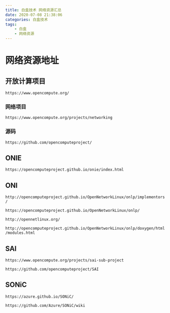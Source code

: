 ```yaml
---
title: 白盒技术 网络资源汇总
date: 2020-07-08 21:38:06
categories: 白盒技术
tags:
	- 白盒
	- 网络资源
---
```


# 网络资源地址

## 开放计算项目

 `https://www.opencompute.org/`



### 网络项目

`https://www.opencompute.org/projects/networking`



### 源码

`https://github.com/opencomputeproject/`



## ONIE

`https://opencomputeproject.github.io/onie/index.html`



## ONI

`http://opencomputeproject.github.io/OpenNetworkLinux/onlp/implementors/`

`https://opencomputeproject.github.io/OpenNetworkLinux/onlp/`

`http://opennetlinux.org/`

`http://opencomputeproject.github.io/OpenNetworkLinux/onlp/doxygen/html/modules.html`



## SAI

`https://www.opencompute.org/projects/sai-sub-project`

`https://github.com/opencomputeproject/SAI`



## SONiC

`https://azure.github.io/SONiC/`

`https://github.com/Azure/SONiC/wiki`